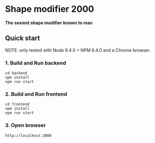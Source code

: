 # Shape modifier 2000
**The sexiest shape modifier known to man**

## Quick start
NOTE: only tested with Node 9.4.0 + NPM 6.4.0 and a Chrome browser.
### 1. Build and Run backend
    cd backend
    npm install
    npm run start
    
### 2. Build and Run frontend
    cd frontend
    npm install
    npm run start
    
### 3. Open browser
    http://localhost:3000
    

